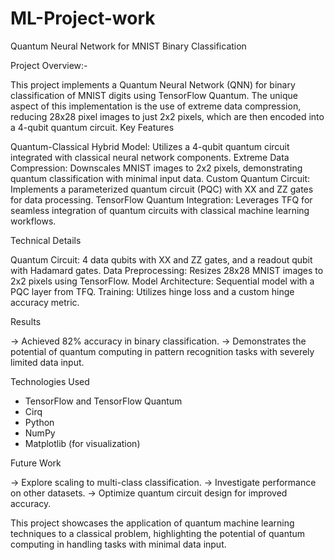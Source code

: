 # ML-Project-work

Quantum Neural Network for MNIST Binary Classification

Project Overview:-

This project implements a Quantum Neural Network (QNN) for binary classification of MNIST digits using TensorFlow Quantum. The unique aspect of this implementation is the use of extreme data compression, reducing 28x28 pixel images to just 2x2 pixels, which are then encoded into a 4-qubit quantum circuit.
Key Features

Quantum-Classical Hybrid Model: Utilizes a 4-qubit quantum circuit integrated with classical neural network components.
Extreme Data Compression: Downscales MNIST images to 2x2 pixels, demonstrating quantum classification with minimal input data.
Custom Quantum Circuit: Implements a parameterized quantum circuit (PQC) with XX and ZZ gates for data processing.
TensorFlow Quantum Integration: Leverages TFQ for seamless integration of quantum circuits with classical machine learning workflows.

Technical Details

Quantum Circuit: 4 data qubits with XX and ZZ gates, and a readout qubit with Hadamard gates.
Data Preprocessing: Resizes 28x28 MNIST images to 2x2 pixels using TensorFlow.
Model Architecture: Sequential model with a PQC layer from TFQ.
Training: Utilizes hinge loss and a custom hinge accuracy metric.

Results

-> Achieved 82% accuracy in binary classification.
-> Demonstrates the potential of quantum computing in pattern recognition tasks with severely limited data input.

Technologies Used

- TensorFlow and TensorFlow Quantum
- Cirq
- Python
- NumPy
- Matplotlib (for visualization)

Future Work

-> Explore scaling to multi-class classification.
-> Investigate performance on other datasets.
-> Optimize quantum circuit design for improved accuracy.

This project showcases the application of quantum machine learning techniques to a classical problem, highlighting the potential of quantum computing in handling tasks with minimal data input.
